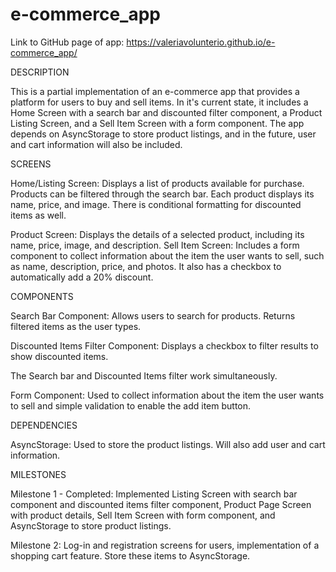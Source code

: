 # e-commerce_app

Link to GitHub page of app:
https://valeriavolunterio.github.io/e-commerce_app/

DESCRIPTION

This is a partial implementation of an e-commerce app that provides a platform for users to buy and sell items. In it's current state, it includes a Home Screen with a search bar and discounted filter component, a Product Listing Screen, and a Sell Item Screen with a form component. The app depends on AsyncStorage to store product listings, and in the future, user and cart information will also be included.


SCREENS

Home/Listing Screen: Displays a list of products available for purchase. Products can be filtered through the search bar. Each product displays its name, price, and image. There is conditional formatting for discounted items as well.

Product Screen: Displays the details of a selected product, including its name, price, image, and description.
Sell Item Screen: Includes a form component to collect information about the item the user wants to sell, such as name, description, price, and photos. It also has a checkbox to automatically add a 20% discount.


COMPONENTS

Search Bar Component: Allows users to search for products. Returns filtered items as the user types.

Discounted Items Filter Component: Displays a checkbox to filter results to show discounted items.

The Search bar and Discounted Items filter work simultaneously.

Form Component: Used to collect information about the item the user wants to sell and simple validation to enable the add item button.


DEPENDENCIES

AsyncStorage: Used to store the product listings. Will also add user and cart information.


MILESTONES

Milestone 1 - Completed: Implemented Listing Screen with search bar component and discounted items filter component, Product Page Screen with product details, Sell Item Screen with form component, and AsyncStorage to store product listings.

Milestone 2: Log-in and registration screens for users, implementation of a shopping cart feature. Store these items to AsyncStorage.
